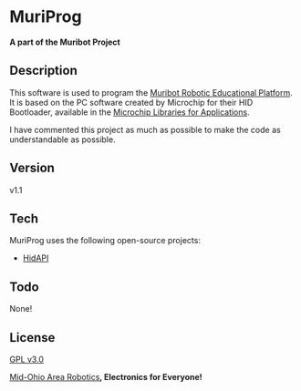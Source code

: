 # MuriProg
**A part of the Muribot Project**

## Description
This software is used to program the [Muribot Robotic Educational Platform]. It is based on the PC software created by Microchip for their HID Bootloader, available in the [Microchip Libraries for Applications].

I have commented this project as much as possible to make the code as understandable as possible.

## Version
v1.1

## Tech
MuriProg uses the following open-source projects: 
- [HidAPI]

## Todo
None!

## License
[GPL v3.0]

[Mid-Ohio Area Robotics]**, Electronics for Everyone!**

[Muribot Robotic Educational Platform]:http://www.moarobotics.com/products/robotics/
[Microchip Libraries for Applications]:http://www.microchip.com/pagehandler/en-us/devtools/mla/home.html
[HidAPI]:https://github.com/signal11/hidapi
[GPL v3.0]:http://www.gnu.org/licenses/gpl-3.0.txt
[Mid-Ohio Area Robotics]:http://www.moarobotics.com/
